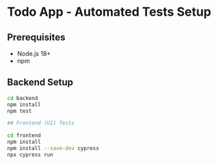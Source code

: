 # Todo App - Automated Tests Setup

## Prerequisites

- Node.js 18+
- npm

## Backend Setup

```bash
cd backend
npm install
npm test

## Frontend (UI) Tests

cd frontend
npm install
npm install --save-dev cypress
npx cypress run
